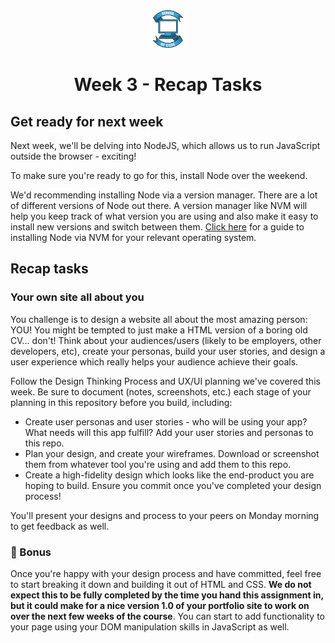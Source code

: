 <div align="center">
    <img alt="School of Code" src="./images/soc-logo.png" width="60" />
</div>
<h1 align="center">
  Week 3 - Recap Tasks
</h1>

## Get ready for next week

Next week, we'll be delving into NodeJS, which allows us to run JavaScript outside the browser - exciting!

To make sure you're ready to go for this, install Node over the weekend.

We'd recommending installing Node via a version manager. There are a lot of different versions of Node out there. A version manager like NVM will help you keep track of what version you are using and also make it easy to install new versions and switch between them. [Click here](https://www.freecodecamp.org/news/node-version-manager-nvm-install-guide/) for a guide to installing Node via NVM for your relevant operating system.

## Recap tasks

### Your own site all about you

You challenge is to design a website all about the most amazing person: YOU! You might be tempted to just make a HTML version of a boring old CV... don't! Think about your audiences/users (likely to be employers, other developers, etc), create your personas, build your user stories, and design a user experience which really helps your audience achieve their goals.

Follow the Design Thinking Process and UX/UI planning we've covered this week. Be sure to document (notes, screenshots, etc.) each stage of your planning in this repository before you build, including:

- Create user personas and user stories - who will be using your app? What needs will this app fulfill? Add your user stories and personas to this repo.
- Plan your design, and create your wireframes. Download or screenshot them from whatever tool you're using and add them to this repo.
- Create a high-fidelity design which looks like the end-product you are hoping to build. Ensure you commit once you've completed your design process!

You'll present your designs and process to your peers on Monday morning to get feedback as well.

### 🌟 Bonus

Once you're happy with your design process and have committed, feel free to start breaking it down and building it out of HTML and CSS. **We do not expect this to be fully completed by the time you hand this assignment in, but it could make for a nice version 1.0 of your portfolio site to work on over the next few weeks of the course**. You can start to add functionality to your page using your DOM manipulation skills in JavaScript as well.
